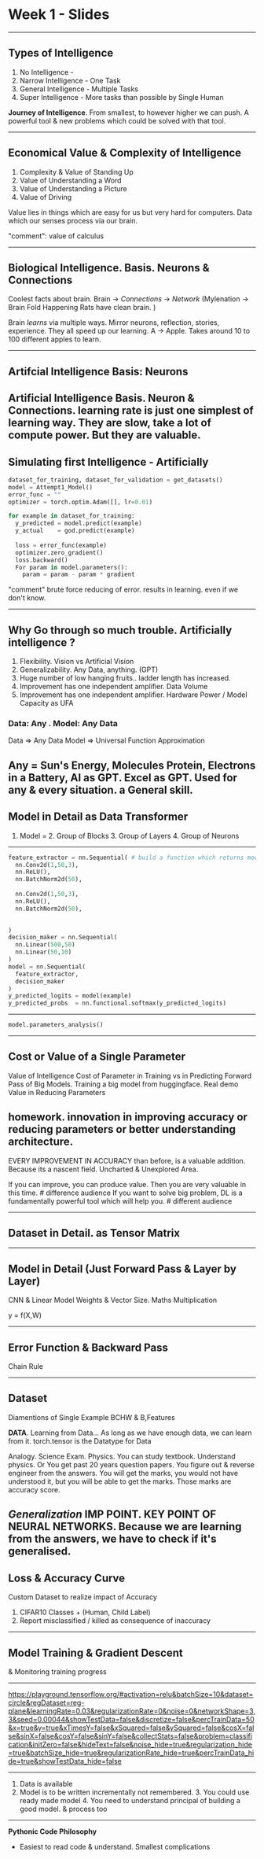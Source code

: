 # Week 1 - Slides


---

## Types of Intelligence
1. No Intelligence      - 
1. Narrow Intelligence  - One Task
1. General Intelligence - Multiple Tasks
1. Super Intelligence   - More tasks than possible by Single Human

**Journey of Intelligence**. From smallest, to however higher we can push. 
A powerful tool & new problems which could be solved with that tool. 


---

## Economical Value & Complexity of Intelligence
1. Complexity & Value of Standing Up
2. Value of Understanding a Word
3. Value of Understanding a Picture
4. Value of Driving

Value lies in things which are easy for us but very hard for computers. Data which our senses process via our brain.

"comment": value of calculus

---
## Biological Intelligence. Basis. Neurons & Connections

Coolest facts about brain. 
Brain -> *Connections* -> *Network*
(Mylenation -> Brain Fold Happening
Rats have clean brain. )

Brain *learns* via multiple ways. Mirror neurons, reflection, stories, experience. They all speed up our learning. 
A -> Apple. Takes around 10 to 100 different apples to learn. 


---
## Artifcial Intelligence Basis: Neurons
Artificial Intelligence Basis. Neuron & Connections. learning rate is just one simplest of learning way. 
They are slow, take a lot of compute power. But they are valuable. 
---
## Simulating first Intelligence - Artificially

```python
dataset_for_training, dataset_for_validation = get_datasets()
model = Attempt1_Model()
error_func = ""
optimizer = torch.optim.Adam([], lr=0.01)

for example in dataset_for_training:
  y_predicted = model.predict(example)
  y_actual    = god.predict(example)
  
  loss = error_func(example)
  optimizer.zero_gradient()
  loss.backward()
  For param in model.parameters():
    param = param - param * gradient
```

"comment" brute force reducing of error. results in learning. even if we don't know.

---
## Why Go through so much trouble. Artificially intelligence ?

1. Flexibility. Vision vs Artificial Vision
2. Generalizability. Any Data, anything. (GPT)
4. Huge number of low hanging fruits.. ladder length has increased. 
3. Improvement has one independent amplifier. Data Volume
4. Improvement has one independent amplifier. Hardware Power / Model Capacity as UFA


### Data: Any . Model: Any Data
Data => Any Data
Model => Universal Function Approximation

Any = Sun's Energy, Molecules Protein, Electrons in a Battery, 
AI as GPT. 
Excel as GPT. Used for any & every situation. a General skill. 
---


## **Model in Detail as Data Transformer**
1. Model = 
    2. Group of Blocks
    3. Group of Layers
    4. Group of Neurons
 
----
```python
feature_extractor = nn.Sequential( # build a function which returns model built from list of channels.
  nn.Conv2d(1,50,3),
  nn.ReLU(),
  nn.BatchNorm2d(50),
  
  nn.Conv2d(1,50,3),
  nn.ReLU(),
  nn.BatchNorm2d(50),
  

)
decision_maker = nn.Sequential(
  nn.Linear(500,50)
  nn.Linear(50,10)
)
model = nn.Sequential(
  feature_extractor,
  decision_maker
)
y_predicted_logits = model(example)
y_predicted_probs  = nn.functional.softmax(y_predicted_logits)

```

---
```python
model.parameters_analysis()
```

---
## Cost or Value of a Single Parameter
Value of Intelligence
Cost of Parameter in Training vs in Predicting
Forward Pass of Big Models. Training a big model from huggingface. Real demo
Value in Reducing Parameters



<comment> homework. innovation in improving accuracy or reducing parameters or better understanding architecture.
---
EVERY IMPROVEMENT IN ACCURACY than before, is a valuable addition.
Because its a nascent field. Uncharted & Unexplored Area. 

If you can improve, you can produce value. Then you are very valuable in this time. # difference audience
If you want to solve big problem, DL is a fundamentally powerful tool which will help you. # different audience

---
## **Dataset** in Detail. as Tensor Matrix

---
## **Model in Detail** (Just Forward Pass & Layer by Layer)
CNN & Linear Model
Weights & Vector Size. Maths Multiplication

y = f(X,W)

---

## **Error Function & Backward Pass**

Chain Rule

---
## **Dataset**
Diamentions of Single Example
BCHW & B,Features

**DATA**. Learning from Data... As long as we have enough data, we can learn from it. 
torch.tensor is the Datatype for Data

Analogy. 
Science Exam. Physics. 
You can study textbook. Understand physics. Or
You get past 20 years question papers. You figure out & reverse engineer from the answers. You will get the marks, you would not have understood it, but you will be able to get the marks. 
Those marks are accuracy score. 

*Generalization* IMP POINT. KEY POINT OF NEURAL NETWORKS. Because we are learning from the answers, we have to check if it's generalised. 
---

## **Loss & Accuracy Curve**
Custom Dataset to realize impact of Accuracy
1. CIFAR10 Classes + (Human, Child Label)
2. Report misclassified / killed as consequence of inaccuracy

---
## **Model Training & Gradient Descent**
& Monitoring training progress

---

https://playground.tensorflow.org/#activation=relu&batchSize=10&dataset=circle&regDataset=reg-plane&learningRate=0.03&regularizationRate=0&noise=0&networkShape=3,3&seed=0.00044&showTestData=false&discretize=false&percTrainData=50&x=true&y=true&xTimesY=false&xSquared=false&ySquared=false&cosX=false&sinX=false&cosY=false&sinY=false&collectStats=false&problem=classification&initZero=false&hideText=false&noise_hide=true&regularization_hide=true&batchSize_hide=true&regularizationRate_hide=true&percTrainData_hide=true&showTestData_hide=false

---
1. Data is available
2. Model is to be written incrementally not remembered. 
    3. You could use ready made model
   4. You need to understand principal of building a good model. & process too

---
**Pythonic Code Philosophy**
- Easiest to read code & understand. Smallest complications